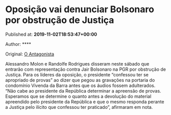 
# Oposição vai denunciar Bolsonaro por obstrução de Justiça

Published at: **2019-11-02T18:53:47+00:00**

Author: ****

Original: [O Antagonista](https://www.oantagonista.com/brasil/oposicao-vai-denunciar-bolsonaro-por-obstrucao-de-justica/)

Alessandro Molon e Randolfe Rodrigues disseram neste sábado que entrarão com representação contra Jair Bolsonaro na PGR por obstrução de Justiça.
Para os líderes da oposição, o presidente “confessou ter se apropriado de provas” ao dizer que pegou as gravações na portaria do condomínio Vivenda da Barra antes que os áudios fossem adulterados.
“Não cabe ao presidente da República determinar a apreensão de provas. Esperamos que se determine o quanto antes a devolução do material apreendido pelo presidente da República e que o mesmo responda perante a Justiça pelo ilícito que confessou ter praticado”, afirmaram em nota.
